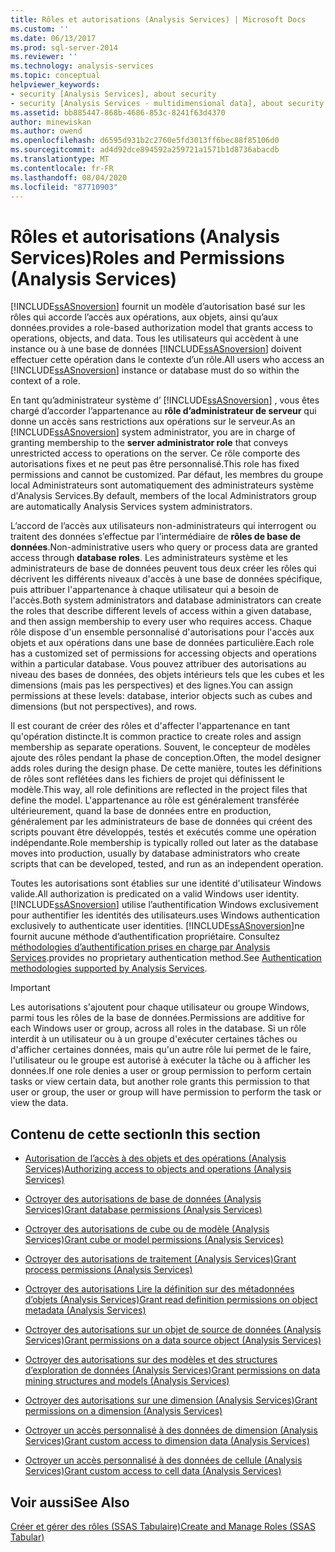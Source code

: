 ```yaml
---
title: Rôles et autorisations (Analysis Services) | Microsoft Docs
ms.custom: ''
ms.date: 06/13/2017
ms.prod: sql-server-2014
ms.reviewer: ''
ms.technology: analysis-services
ms.topic: conceptual
helpviewer_keywords:
- security [Analysis Services], about security
- security [Analysis Services - multidimensional data], about security
ms.assetid: bb885447-868b-4686-853c-8241f63d4370
author: minewiskan
ms.author: owend
ms.openlocfilehash: d6595d931b2c2760e5fd3013ff6bec88f85106d0
ms.sourcegitcommit: ad4d92dce894592a259721a1571b1d8736abacdb
ms.translationtype: MT
ms.contentlocale: fr-FR
ms.lasthandoff: 08/04/2020
ms.locfileid: "87710903"
---
```

# <a name="roles-and-permissions-analysis-services"></a><span data-ttu-id="c9dc1-102">Rôles et autorisations (Analysis Services)</span><span class="sxs-lookup"><span data-stu-id="c9dc1-102">Roles and Permissions (Analysis Services)</span></span>
  [!INCLUDE[ssASnoversion](../../includes/ssasnoversion-md.md)] <span data-ttu-id="c9dc1-103">fournit un modèle d’autorisation basé sur les rôles qui accorde l’accès aux opérations, aux objets, ainsi qu’aux données.</span><span class="sxs-lookup"><span data-stu-id="c9dc1-103">provides a role-based authorization model that grants access to operations, objects, and data.</span></span> <span data-ttu-id="c9dc1-104">Tous les utilisateurs qui accèdent à une instance ou à une base de données [!INCLUDE[ssASnoversion](../../includes/ssasnoversion-md.md)] doivent effectuer cette opération dans le contexte d’un rôle.</span><span class="sxs-lookup"><span data-stu-id="c9dc1-104">All users who access an [!INCLUDE[ssASnoversion](../../includes/ssasnoversion-md.md)] instance or database must do so within the context of a role.</span></span>  
  
 <span data-ttu-id="c9dc1-105">En tant qu’administrateur système d’ [!INCLUDE[ssASnoversion](../../includes/ssasnoversion-md.md)] , vous êtes chargé d’accorder l’appartenance au **rôle d’administrateur de serveur** qui donne un accès sans restrictions aux opérations sur le serveur.</span><span class="sxs-lookup"><span data-stu-id="c9dc1-105">As an [!INCLUDE[ssASnoversion](../../includes/ssasnoversion-md.md)] system administrator, you are in charge of granting membership to the **server administrator role** that conveys unrestricted access to operations on the server.</span></span> <span data-ttu-id="c9dc1-106">Ce rôle comporte des autorisations fixes et ne peut pas être personnalisé.</span><span class="sxs-lookup"><span data-stu-id="c9dc1-106">This role has fixed permissions and cannot be customized.</span></span> <span data-ttu-id="c9dc1-107">Par défaut, les membres du groupe local Administrateurs sont automatiquement des administrateurs système d'Analysis Services.</span><span class="sxs-lookup"><span data-stu-id="c9dc1-107">By default, members of the local Administrators group are automatically Analysis Services system administrators.</span></span>  
  
 <span data-ttu-id="c9dc1-108">L’accord de l’accès aux utilisateurs non-administrateurs qui interrogent ou traitent des données s’effectue par l’intermédiaire de **rôles de base de données**.</span><span class="sxs-lookup"><span data-stu-id="c9dc1-108">Non-administrative users who query or process data are granted access through **database roles**.</span></span> <span data-ttu-id="c9dc1-109">Les administrateurs système et les administrateurs de base de données peuvent tous deux créer les rôles qui décrivent les différents niveaux d'accès à une base de données spécifique, puis attribuer l'appartenance à chaque utilisateur qui a besoin de l'accès.</span><span class="sxs-lookup"><span data-stu-id="c9dc1-109">Both system administrators and database administrators can create the roles that describe different levels of access within a given database, and then assign membership to every user who requires access.</span></span> <span data-ttu-id="c9dc1-110">Chaque rôle dispose d'un ensemble personnalisé d'autorisations pour l'accès aux objets et aux opérations dans une base de données particulière.</span><span class="sxs-lookup"><span data-stu-id="c9dc1-110">Each role has a customized set of permissions for accessing objects and operations within a particular database.</span></span> <span data-ttu-id="c9dc1-111">Vous pouvez attribuer des autorisations au niveau des bases de données, des objets intérieurs tels que les cubes et les dimensions (mais pas les perspectives) et des lignes.</span><span class="sxs-lookup"><span data-stu-id="c9dc1-111">You can assign permissions at these levels: database, interior objects such as cubes and dimensions (but not perspectives), and rows.</span></span>  
  
 <span data-ttu-id="c9dc1-112">Il est courant de créer des rôles et d'affecter l'appartenance en tant qu'opération distincte.</span><span class="sxs-lookup"><span data-stu-id="c9dc1-112">It is common practice to create roles and assign membership as separate operations.</span></span> <span data-ttu-id="c9dc1-113">Souvent, le concepteur de modèles ajoute des rôles pendant la phase de conception.</span><span class="sxs-lookup"><span data-stu-id="c9dc1-113">Often, the model designer adds roles during the design phase.</span></span> <span data-ttu-id="c9dc1-114">De cette manière, toutes les définitions de rôles sont reflétées dans les fichiers de projet qui définissent le modèle.</span><span class="sxs-lookup"><span data-stu-id="c9dc1-114">This way, all role definitions are reflected in the project files that define the model.</span></span> <span data-ttu-id="c9dc1-115">L'appartenance au rôle est généralement transférée ultérieurement, quand la base de données entre en production, généralement par les administrateurs de base de données qui créent des scripts pouvant être développés, testés et exécutés comme une opération indépendante.</span><span class="sxs-lookup"><span data-stu-id="c9dc1-115">Role membership is typically rolled out later as the database moves into production, usually by database administrators who create scripts that can be developed, tested, and run as an independent operation.</span></span>  
  
 <span data-ttu-id="c9dc1-116">Toutes les autorisations sont établies sur une identité d'utilisateur Windows valide.</span><span class="sxs-lookup"><span data-stu-id="c9dc1-116">All authorization is predicated on a valid Windows user identity.</span></span> [!INCLUDE[ssASnoversion](../../includes/ssasnoversion-md.md)] <span data-ttu-id="c9dc1-117">utilise l’authentification Windows exclusivement pour authentifier les identités des utilisateurs.</span><span class="sxs-lookup"><span data-stu-id="c9dc1-117">uses Windows authentication exclusively to authenticate user identities.</span></span> [!INCLUDE[ssASnoversion](../../includes/ssasnoversion-md.md)]<span data-ttu-id="c9dc1-118">ne fournit aucune méthode d’authentification propriétaire. Consultez [méthodologies d’authentification prises en charge par Analysis Services](../instances/authentication-methodologies-supported-by-analysis-services.md).</span><span class="sxs-lookup"><span data-stu-id="c9dc1-118">provides no proprietary authentication method.See [Authentication methodologies supported by Analysis Services](../instances/authentication-methodologies-supported-by-analysis-services.md).</span></span>  
  
> [!IMPORTANT]  
>  <span data-ttu-id="c9dc1-119">Les autorisations s'ajoutent pour chaque utilisateur ou groupe Windows, parmi tous les rôles de la base de données.</span><span class="sxs-lookup"><span data-stu-id="c9dc1-119">Permissions are additive for each Windows user or group, across all roles in the database.</span></span> <span data-ttu-id="c9dc1-120">Si un rôle interdit à un utilisateur ou à un groupe d'exécuter certaines tâches ou d'afficher certaines données, mais qu'un autre rôle lui permet de le faire, l'utilisateur ou le groupe est autorisé à exécuter la tâche ou à afficher les données.</span><span class="sxs-lookup"><span data-stu-id="c9dc1-120">If one role denies a user or group permission to perform certain tasks or view certain data, but another role grants this permission to that user or group, the user or group will have permission to perform the task or view the data.</span></span>  
  
## <a name="in-this-section"></a><span data-ttu-id="c9dc1-121">Contenu de cette section</span><span class="sxs-lookup"><span data-stu-id="c9dc1-121">In this section</span></span>  
  
-   [<span data-ttu-id="c9dc1-122">Autorisation de l’accès à des objets et des opérations &#40;Analysis Services&#41;</span><span class="sxs-lookup"><span data-stu-id="c9dc1-122">Authorizing access to objects and operations &#40;Analysis Services&#41;</span></span>](authorizing-access-to-objects-and-operations-analysis-services.md)  
  
-   [<span data-ttu-id="c9dc1-123">Octroyer des autorisations de base de données &#40;Analysis Services&#41;</span><span class="sxs-lookup"><span data-stu-id="c9dc1-123">Grant database permissions &#40;Analysis Services&#41;</span></span>](grant-database-permissions-analysis-services.md)  
  
-   [<span data-ttu-id="c9dc1-124">Octroyer des autorisations de cube ou de modèle &#40;Analysis Services&#41;</span><span class="sxs-lookup"><span data-stu-id="c9dc1-124">Grant cube or model permissions &#40;Analysis Services&#41;</span></span>](grant-cube-or-model-permissions-analysis-services.md)  
  
-   [<span data-ttu-id="c9dc1-125">Octroyer des autorisations de traitement &#40;Analysis Services&#41;</span><span class="sxs-lookup"><span data-stu-id="c9dc1-125">Grant process permissions &#40;Analysis Services&#41;</span></span>](grant-process-permissions-analysis-services.md)  
  
-   [<span data-ttu-id="c9dc1-126">Octroyer des autorisations Lire la définition sur des métadonnées d’objets &#40;Analysis Services&#41;</span><span class="sxs-lookup"><span data-stu-id="c9dc1-126">Grant read definition permissions on object metadata &#40;Analysis Services&#41;</span></span>](grant-read-definition-permissions-on-object-metadata-analysis-services.md)  
  
-   [<span data-ttu-id="c9dc1-127">Octroyer des autorisations sur un objet de source de données &#40;Analysis Services&#41;</span><span class="sxs-lookup"><span data-stu-id="c9dc1-127">Grant permissions on a data source object &#40;Analysis Services&#41;</span></span>](grant-permissions-on-a-data-source-object-analysis-services.md)  
  
-   [<span data-ttu-id="c9dc1-128">Octroyer des autorisations sur des modèles et des structures d’exploration de données &#40;Analysis Services&#41;</span><span class="sxs-lookup"><span data-stu-id="c9dc1-128">Grant permissions on data mining structures and models &#40;Analysis Services&#41;</span></span>](grant-permissions-on-data-mining-structures-and-models-analysis-services.md)  
  
-   [<span data-ttu-id="c9dc1-129">Octroyer des autorisations sur une dimension &#40;Analysis Services&#41;</span><span class="sxs-lookup"><span data-stu-id="c9dc1-129">Grant permissions on a dimension &#40;Analysis Services&#41;</span></span>](grant-permissions-on-a-dimension-analysis-services.md)  
  
-   [<span data-ttu-id="c9dc1-130">Octroyer un accès personnalisé à des données de dimension &#40;Analysis Services&#41;</span><span class="sxs-lookup"><span data-stu-id="c9dc1-130">Grant custom access to dimension data &#40;Analysis Services&#41;</span></span>](grant-custom-access-to-dimension-data-analysis-services.md)  
  
-   [<span data-ttu-id="c9dc1-131">Octroyer un accès personnalisé à des données de cellule &#40;Analysis Services&#41;</span><span class="sxs-lookup"><span data-stu-id="c9dc1-131">Grant custom access to cell data &#40;Analysis Services&#41;</span></span>](grant-custom-access-to-cell-data-analysis-services.md)  
  
## <a name="see-also"></a><span data-ttu-id="c9dc1-132">Voir aussi</span><span class="sxs-lookup"><span data-stu-id="c9dc1-132">See Also</span></span>  
 [<span data-ttu-id="c9dc1-133">Créer et gérer des rôles &#40;SSAS Tabulaire&#41;</span><span class="sxs-lookup"><span data-stu-id="c9dc1-133">Create and Manage Roles &#40;SSAS Tabular&#41;</span></span>](../tabular-models/roles-ssas-tabular.md)  
  
  
